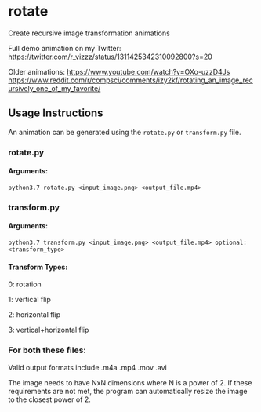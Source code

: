 
# rotate
Create recursive image transformation animations

Full demo animation on my Twitter:
https://twitter.com/r_vizzz/status/1311425342310092800?s=20

  

Older animations:
https://www.youtube.com/watch?v=OXo-uzzD4Js
https://www.reddit.com/r/compsci/comments/izy2kf/rotating_an_image_recursively_one_of_my_favorite/

  

## Usage Instructions

An animation can be generated using the `rotate.py` or `transform.py` file.

### rotate&#46;py

#### Arguments:

`python3.7 rotate.py <input_image.png> <output_file.mp4>`

### transform&#46;py

#### Arguments:

`python3.7 transform.py <input_image.png> <output_file.mp4> optional: <transform_type>`

#### Transform Types:

0: rotation

1: vertical flip

2: horizontal flip

3: vertical+horizontal flip

### For both these files:

Valid output formats include .m4a .mp4 .mov .avi

The image needs to have NxN dimensions where N is a power of 2. If these requirements are not met, the program can automatically resize the image to the closest power of 2.
